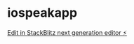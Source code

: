 # iospeakapp

[Edit in StackBlitz next generation editor ⚡️](https://stackblitz.com/~/github.com/chefbc2k/iospeakapp)